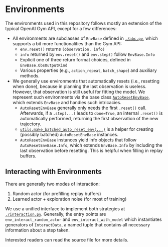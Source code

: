 # Environments

The environments used in this repository follows mostly an extension of the typical OpenAI Gym API, except for a few differences:
+ All environments are subclasses of `EnvBase` defined in [`./abc.py`](./abc.py), which supports a bit more functionalities than the Gym API:
  + `env.reset()` returns `(observation, info)`
  + `info` returned by `env.reset()` and `env.step()` follow `EnvBase.Info`
  + Explicit one of three return format choices, defined in `EnvBase.ObsOutputKind`
  + Various properties (e.g., `action_repeat`, `batch_shape`) and auxiliary methods.
+ We generally use environments that automatically resets (i.e., resetting when done), because in planning the last observation is useless. However, that observation is still useful for fitting the model. We represent such environments via the base class [`AutoResetEnvBase`](./abc.py), which extends `EnvBase` and handles such intricacies.
  + `AutoResetEnvBase` generally only needs the first `.reset()` call. Afterwards, if a `.step(...)` leads to `done=True`, an internal `.reset()` is automatically performed, returning the first observation of the new trajectory.
  + [`utils.make_batched_auto_reset_env(...)`](./utils.py) is a helper for creating (possibly batched) `AutoResetEnvBase` instances.
  + `AutoResetEnvBase` instances yield info objects that follow `AutoResetEnvBase.Info`, which extends `EnvBase.Info` by including the last observation before resetting. This is helpful when filling in replay buffers.

## Interacting with Environments

There are generally two modes of interaction:
1. Random actor (for prefilling replay buffers)
2. Learned actor + exploration noise (for most of training)

We use a unified interface to implement both strategies at [`./interaction.py`](./interaction.py). Generally, the entry points are `env_interact_random_actor` and `env_interact_with_model` which instantiates generators of `InteractData`, a named tuple that contains all necessary information about a step taken.

Interested readers can read the source file for more details.
